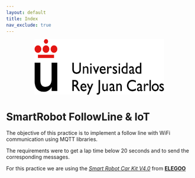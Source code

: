 ```yaml
---
layout: default
title: Index
nav_exclude: true
---
```


<center>
  <img src="assets/img/URJ_logo_Color_POS.png" width="350" height="150">
</center>

# SmartRobot FollowLine & IoT

The objective of this practice is to implement a follow line with WiFi communication using MQTT libraries.

The requirements were to get a lap time below 20 seconds and to send the corresponding messages.

For this practice we are using the [*Smart Robot Car Kit V4.0*](https://eu.elegoo.com/products/elegoo-smart-robot-car-kit-v-4-0?gclid=CjwKCAiAhJWsBhAaEiwAmrNyq_3ZPlD2M9mNfQeDcEHBXK67VlbbaKadVQvOGKSp-iyao9TEu_ZG5xoCE9wQAvD_BwE) from [**ELEGOO**](https://eu.elegoo.com/)
